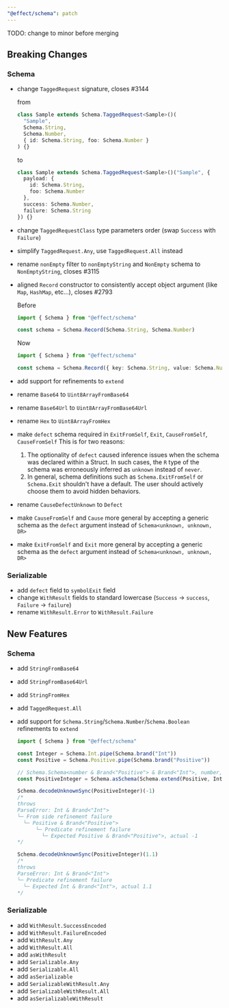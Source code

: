 ```yaml
---
"@effect/schema": patch
---
```


TODO: change to minor before merging

## Breaking Changes

### Schema

- change `TaggedRequest` signature, closes #3144

  from

  ```ts
  class Sample extends Schema.TaggedRequest<Sample>()(
    "Sample",
    Schema.String,
    Schema.Number,
    { id: Schema.String, foo: Schema.Number }
  ) {}
  ```

  to

  ```ts
  class Sample extends Schema.TaggedRequest<Sample>()("Sample", {
    payload: {
      id: Schema.String,
      foo: Schema.Number
    },
    success: Schema.Number,
    failure: Schema.String
  }) {}
  ```

- change `TaggedRequestClass` type parameters order (swap `Success` with `Failure`)
- simplify `TaggedRequest.Any`, use `TaggedRequest.All` instead
- rename `nonEmpty` filter to `nonEmptyString` and `NonEmpty` schema to `NonEmptyString`, closes #3115
- aligned `Record` constructor to consistently accept object argument (like `Map`, `HashMap`, etc...), closes #2793

  Before

  ```ts
  import { Schema } from "@effect/schema"

  const schema = Schema.Record(Schema.String, Schema.Number)
  ```

  Now

  ```ts
  import { Schema } from "@effect/schema"

  const schema = Schema.Record({ key: Schema.String, value: Schema.Number })
  ```

- add support for refinements to `extend`
- rename `Base64` to `Uint8ArrayFromBase64`
- rename `Base64Url` to `Uint8ArrayFromBase64Url`
- rename `Hex` to `Uint8ArrayFromHex`
- make `defect` schema required in `ExitFromSelf`, `Exit`, `CauseFromSelf`, `CauseFromSelf`
  This is for two reasons:

  1. The optionality of `defect` caused inference issues when the schema was declared within a Struct. In such cases, the `R` type of the schema was erroneously inferred as `unknown` instead of `never`.
  2. In general, schema definitions such as `Schema.ExitFromSelf` or `Schema.Exit` shouldn't have a default. The user should actively choose them to avoid hidden behaviors.

- rename `CauseDefectUnknown` to `Defect`
- make `CauseFromSelf` and `Cause` more general by accepting a generic schema as the `defect` argument instead of `Schema<unknown, unknown, DR>`
- make `ExitFromSelf` and `Exit` more general by accepting a generic schema as the `defect` argument instead of `Schema<unknown, unknown, DR>`

### Serializable

- add `defect` field to `symbolExit` field
- change `WithResult` fields to standard lowercase (`Success` -> `success`, `Failure` -> `failure`)
- rename `WithResult.Error` to `WithResult.Failure`

## New Features

### Schema

- add `StringFromBase64`
- add `StringFromBase64Url`
- add `StringFromHex`
- add `TaggedRequest.All`
- add support for `Schema.String`/`Schema.Number`/`Schema.Boolean` refinements to `extend`

  ```ts
  import { Schema } from "@effect/schema"

  const Integer = Schema.Int.pipe(Schema.brand("Int"))
  const Positive = Schema.Positive.pipe(Schema.brand("Positive"))

  // Schema.Schema<number & Brand<"Positive"> & Brand<"Int">, number, never>
  const PositiveInteger = Schema.asSchema(Schema.extend(Positive, Integer))

  Schema.decodeUnknownSync(PositiveInteger)(-1)
  /*
  throws
  ParseError: Int & Brand<"Int">
  └─ From side refinement failure
    └─ Positive & Brand<"Positive">
        └─ Predicate refinement failure
          └─ Expected Positive & Brand<"Positive">, actual -1
  */

  Schema.decodeUnknownSync(PositiveInteger)(1.1)
  /*
  throws
  ParseError: Int & Brand<"Int">
  └─ Predicate refinement failure
    └─ Expected Int & Brand<"Int">, actual 1.1
  */
  ```

### Serializable

- add `WithResult.SuccessEncoded`
- add `WithResult.FailureEncoded`
- add `WithResult.Any`
- add `WithResult.All`
- add `asWithResult`
- add `Serializable.Any`
- add `Serializable.All`
- add `asSerializable`
- add `SerializableWithResult.Any`
- add `SerializableWithResult.All`
- add `asSerializableWithResult`
